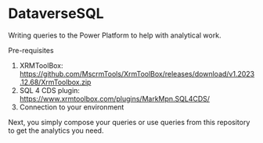 # DataverseSQL
Writing queries to the Power Platform to help with analytical work. 

Pre-requisites
1) XRMToolBox:
https://github.com/MscrmTools/XrmToolBox/releases/download/v1.2023.12.68/XrmToolbox.zip
2) SQL 4 CDS plugin:
https://www.xrmtoolbox.com/plugins/MarkMpn.SQL4CDS/
3) Connection to your environment

Next, you simply compose your queries or use queries from this repository to get the analytics you need. 
